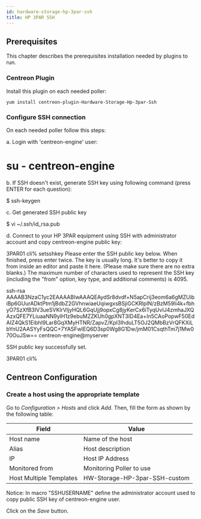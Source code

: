 ```yaml
---
id: hardware-storage-hp-3par-ssh
title: HP 3PAR SSH
---
```


## Prerequisites

This chapter describes the prerequisites installation needed by plugins to run.

### Centreon Plugin

Install this plugin on each needed poller:

``` shell
yum install centreon-plugin-Hardware-Storage-Hp-3par-Ssh
```

### Configure SSH connection

On each needed poller follow this steps:

a. Login with 'centreon-engine' user:

# su - centreon-engine

b. If SSH doesn't exist, generate SSH key using following command (press ENTER
for each question):

$ ssh-keygen

c. Get generated SSH public key

$ vi ~/.ssh/id_rsa.pub

d. Connect to your HP 3PAR equipment using SSH with administrator account and
copy centreon-engine public key:

3PAR01 cli% setsshkey
Please enter the SSH public key below.  When finished, press enter twice.
The key is usually long.  It's better to copy it from inside an editor
and paste it here.  (Please make sure there are no extra blanks.)
The maximum number of characters used to represent the SSH key
(including the "from" option, key type, and additional comments) is 4095.

ssh-rsa AAAAB3NzaC1yc2EAAAABIwAAAQEAydSr8dvdf+N5apCrij3eom6a6gMZUibiBp6GUurADktPtm1jBdbZ2GVhnwiaeUqiwgxsBSjiGCKRlpIN/zBzM59li4k+fbhyO7SzXfB3IV3ueSVKlrVljyHQL6GqUjj9opxCg8jyKerCx6iTyqUvIJ4zmhaJXQAzxQFE7YLiuaaNN9ylH1z9ebuMZZKUh0gpXNT3ID4Ea+In5CAoPopwF50EdAIZ4QkS1EibhI9Lar8GqXMyHTNR/ZapvZ/KpI3lhduLT5OJ2QMbBzVrQFKXiLbYnU2AASYyFsQQC+7YASFwIEQ6D3sp0Wg8G1Dw/jmM01CsqthTm7j1Mw070OuJSw== centreon-engine@myserver

SSH public key successfully set.

3PAR01 cli%

## Centreon Configuration

### Create a host using the appropriate template

Go to *Configuration \> Hosts* and click *Add*. Then, fill the form as shown by
the following table:

| Field                   | Value                         |
| ----------------------- | ----------------------------- |
| Host name               | Name of the host              |
| Alias                   | Host description              |
| IP                      | Host IP Address               |
| Monitored from          | Monitoring Poller to use      |
| Host Multiple Templates | HW-Storage-HP-3par-SSH-custom |

Notice: In macro "SSHUSERNAME" define the administrator account used to copy
public SSH key of centreon-engine user.

Click on the *Save* button.
